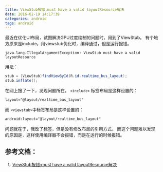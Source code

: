 ```yaml
---
title: ViewStub报错:must have a valid layoutResource解决
date: 2016-02-19 14:17:39
categories: android
tags: android
---
```

最近在优化UI布局，试图解决GPU过度绘制的问题时，用到了ViewStub。
有个地方原来是include，用viewstub优化时，编译通过，但是运行报错。
```
java.lang.IllegalArgumentException: ViewStub must have a valid layoutResource
```

用法：
```java
stub = (ViewStub)findViewById(R.id.realtime_bus_layout);  
stub.inflate();  
```

在网上搜了一下，发现问题所在。
`<include>` 标签布局是这样设置的：

```xml
layout="@layout/realtime_bus_layout"  
```

而 `<viewstub>`中标签布局是这样设置的：

```xml
android:layout="@layout/realtime_bus_layout"
```

问题就在于，我改了标签，但是没有修改布局的引用方式。
而这个问题难以发现的原因是，这样使用编译器不会报错，而是在运行的时候报错。


## 参考文档：
1. [ViewStub报错:must have a valid layoutResource解决](http://blog.csdn.net/palatine/article/details/37764369)
